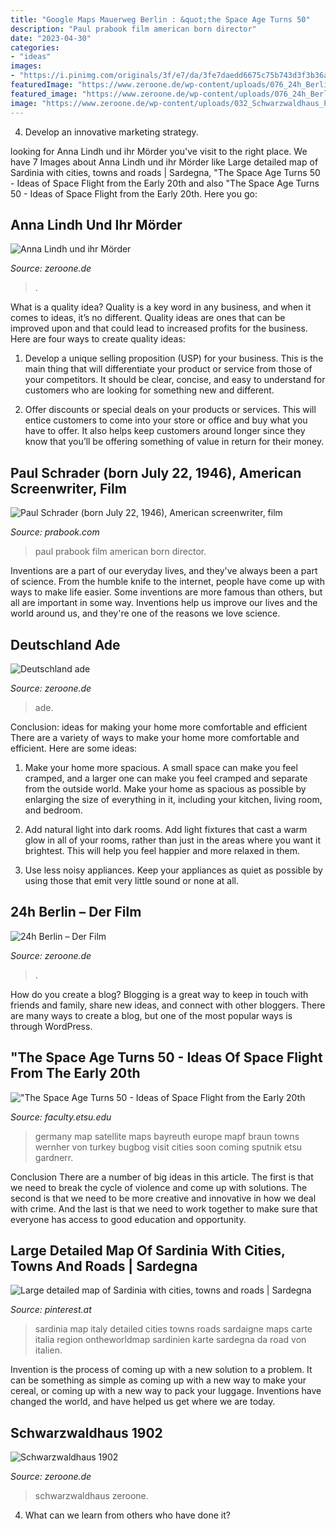 ```yaml
---
title: "Google Maps Mauerweg Berlin : &quot;the Space Age Turns 50"
description: "Paul prabook film american born director"
date: "2023-04-30"
categories:
- "ideas"
images:
- "https://i.pinimg.com/originals/3f/e7/da/3fe7daedd6675c75b743d3f3b36aa55a.jpg"
featuredImage: "https://www.zeroone.de/wp-content/uploads/076_24h_Berlin_der_Film_Galerie01-1400x788.jpg"
featured_image: "https://www.zeroone.de/wp-content/uploads/076_24h_Berlin_der_Film_Galerie01-1400x788.jpg"
image: "https://www.zeroone.de/wp-content/uploads/032_Schwarzwaldhaus_Plakat-1-1000x1416.jpg"
---
```



4. Develop an innovative marketing strategy.

	

		
looking for Anna Lindh und ihr Mörder you've visit to the right place. We have 7 Images about Anna Lindh und ihr Mörder like Large detailed map of Sardinia with cities, towns and roads | Sardegna, &quot;The Space Age Turns 50 - Ideas of Space Flight from the Early 20th and also &quot;The Space Age Turns 50 - Ideas of Space Flight from the Early 20th. Here you go:
		
    
## Anna Lindh Und Ihr Mörder

<img loading=lazy src="https://www.zeroone.de/wp-content/uploads/042_Anna_Lindh_Plakat-1-989x1400.jpg" onerror="this.onerror=null;this.src='https://tse3.mm.bing.net/th?id=OIP.KhGy8N8LPLDb1XBRzN9WgAHaKe&amp;pid=15.1';" alt="Anna Lindh und ihr Mörder">

_Source: zeroone.de_

>. 

	

What is a quality idea?
Quality is a key word in any business, and when it comes to ideas, it’s no different. Quality ideas are ones that can be improved upon and that could lead to increased profits for the business. Here are four ways to create quality ideas:
1. Develop a unique selling proposition (USP) for your business. This is the main thing that will differentiate your product or service from those of your competitors. It should be clear, concise, and easy to understand for customers who are looking for something new and different.

2. Offer discounts or special deals on your products or services. This will entice customers to come into your store or office and buy what you have to offer. It also helps keep customers around longer since they know that you’ll be offering something of value in return for their money.


    
## Paul Schrader (born July 22, 1946), American Screenwriter, Film

<img loading=lazy src="https://prabook.com/web/show-photo.jpg?id=1238772" onerror="this.onerror=null;this.src='https://tse1.mm.bing.net/th?id=OIP.-pLaF_rWPiYJzZaiRykt5wEXEs&amp;pid=15.1';" alt="Paul Schrader (born July 22, 1946), American screenwriter, film">

_Source: prabook.com_

>paul prabook film american born director. 

	

Inventions are a part of our everyday lives, and they've always been a part of science. From the humble knife to the internet, people have come up with ways to make life easier. Some inventions are more famous than others, but all are important in some way. Inventions help us improve our lives and the world around us, and they're one of the reasons we love science.

    
## Deutschland Ade

<img loading=lazy src="https://www.zeroone.de/wp-content/uploads/050_Deutschland_Ade_Galerie01-1400x957.jpg" onerror="this.onerror=null;this.src='https://tse3.mm.bing.net/th?id=OIP.gDlrSYbzfL_sLf7gjVwm-QHaFE&amp;pid=15.1';" alt="Deutschland ade">

_Source: zeroone.de_

>ade. 

	

Conclusion: ideas for making your home more comfortable and efficient
There are a variety of ways to make your home more comfortable and efficient. Here are some ideas: 
1. Make your home more spacious. A small space can make you feel cramped, and a larger one can make you feel cramped and separate from the outside world. Make your home as spacious as possible by enlarging the size of everything in it, including your kitchen, living room, and bedroom.

2. Add natural light into dark rooms. Add light fixtures that cast a warm glow in all of your rooms, rather than just in the areas where you want it brightest. This will help you feel happier and more relaxed in them.

3. Use less noisy appliances. Keep your appliances as quiet as possible by using those that emit very little sound or none at all.

    
## 24h Berlin – Der Film

<img loading=lazy src="https://www.zeroone.de/wp-content/uploads/076_24h_Berlin_der_Film_Galerie01-1400x788.jpg" onerror="this.onerror=null;this.src='https://tse1.mm.bing.net/th?id=OIP.iYS9SJhLHBkjt0O7efbvTwHaEK&amp;pid=15.1';" alt="24h Berlin – Der Film">

_Source: zeroone.de_

>. 

	

How do you create a blog?
Blogging is a great way to keep in touch with friends and family, share new ideas, and connect with other bloggers. There are many ways to create a blog, but one of the most popular ways is through WordPress.

    
## &quot;The Space Age Turns 50 - Ideas Of Space Flight From The Early 20th

<img loading=lazy src="http://faculty.etsu.edu/gardnerr/sputnik/germany_map.jpg" onerror="this.onerror=null;this.src='https://tse3.mm.bing.net/th?id=OIP.LhqnScDLURkUOaOwkvYi8gHaIG&amp;pid=15.1';" alt="&quot;The Space Age Turns 50 - Ideas of Space Flight from the Early 20th">

_Source: faculty.etsu.edu_

>germany map satellite maps bayreuth europe mapf braun towns wernher von turkey bugbog visit cities soon coming sputnik etsu gardnerr. 

	

Conclusion
There are a number of big ideas in this article. The first is that we need to break the cycle of violence and come up with solutions. The second is that we need to be more creative and innovative in how we deal with crime. And the last is that we need to work together to make sure that everyone has access to good education and opportunity.

    
## Large Detailed Map Of Sardinia With Cities, Towns And Roads | Sardegna

<img loading=lazy src="https://i.pinimg.com/originals/3f/e7/da/3fe7daedd6675c75b743d3f3b36aa55a.jpg" onerror="this.onerror=null;this.src='https://tse2.mm.bing.net/th?id=OIP.aFiYpJXXVZVRgIWc1yxqEQHaNE&amp;pid=15.1';" alt="Large detailed map of Sardinia with cities, towns and roads | Sardegna">

_Source: pinterest.at_

>sardinia map italy detailed cities towns roads sardaigne maps carte italia region ontheworldmap sardinien karte sardegna da road von italien. 

	

Invention is the process of coming up with a new solution to a problem. It can be something as simple as coming up with a new way to make your cereal, or coming up with a new way to pack your luggage. Inventions have changed the world, and have helped us get where we are today.

    
## Schwarzwaldhaus 1902

<img loading=lazy src="https://www.zeroone.de/wp-content/uploads/032_Schwarzwaldhaus_Plakat-1-1000x1416.jpg" onerror="this.onerror=null;this.src='https://tse1.mm.bing.net/th?id=OIP.v-z-nyuii3u0Bi9n99mWhAHaKf&amp;pid=15.1';" alt="Schwarzwaldhaus 1902">

_Source: zeroone.de_

>schwarzwaldhaus zeroone. 

	

4) What can we learn from others who have done it?

